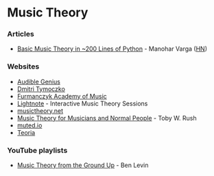 # Music Theory

### Articles

* [Basic Music Theory in \~200 Lines of Python](https://www.mvanga.com/blog/basic-music-theory-in-200-lines-of-python) - Manohar Varga ([HN](https://news.ycombinator.com/item?id=26859907))

### Websites

* [Audible Genius](https://www.audiblegenius.com/)
* [Dmitri Tymoczko](https://dmitri.mycpanel.princeton.edu/teaching.html)
* [Furmanczyk Academy of Music](https://howtoplaypiano.ca/learn-free-music-theory)
* [Lightnote](https://www.lightnote.co/) - Interactive Music Theory Sessions
* [musictheory.net](https://www.musictheory.net/)
* [Music Theory for Musicians and Normal People](https://tobyrush.com/theorypages/index.html) - Toby W. Rush
* [muted.io](https://muted.io/)
* [Teoria](https://www.teoria.com/)

### YouTube playlists

* [Music Theory from the Ground Up](https://www.youtube.com/watch?v=Q3yqUeiMn\_g\&list=PLJTWoPGfHxQH5zdZN6UlMPwZerVApkqmk) - Ben Levin

